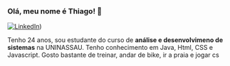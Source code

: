 ### Olá, meu nome é Thiago! 👋

[![LinkedIn](https://upload.wikimedia.org/wikipedia/commons/c/ca/LinkedIn_logo_initials.png)](https://www.linkedin.com/in/thiago-sim%C3%B5es-c137/))

Tenho 24 anos, sou estudante do curso de **análise e desenvolvimeno de sistemas** na UNINASSAU. 
Tenho conhecimento em Java, Html, CSS e Javascript.
Gosto bastante de treinar, andar de bike, ir a praia e jogar cs

